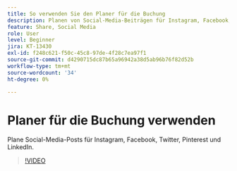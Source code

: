 ```yaml
---
title: So verwenden Sie den Planer für die Buchung
description: Planen von Social-Media-Beiträgen für Instagram, Facebook, Twitter, Pinterest und LinkedIn
feature: Share, Social Media
role: User
level: Beginner
jira: KT-13430
exl-id: f248c621-f50c-45c8-97de-4f28c7ea97f1
source-git-commit: d4290715dc87b65a96942a38d5ab96b76f82d52b
workflow-type: tm+mt
source-wordcount: '34'
ht-degree: 0%

---
```


# Planer für die Buchung verwenden

Plane Social-Media-Posts für Instagram, Facebook, Twitter, Pinterest und LinkedIn.

>[!VIDEO](https://video.tv.adobe.com/v/3420242?quality=12&learn=on&hidetitle=true)
